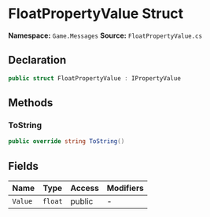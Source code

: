# FloatPropertyValue Struct

**Namespace:** `Game.Messages`
**Source:** `FloatPropertyValue.cs`

## Declaration

```csharp
public struct FloatPropertyValue : IPropertyValue
```

## Methods

### ToString

```csharp
public override string ToString()
```

## Fields

| Name | Type | Access | Modifiers |
|------|------|--------|-----------|
| `Value` | `float` | public | - |

